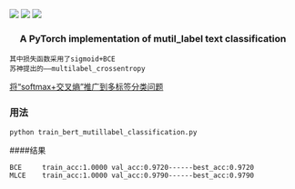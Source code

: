 ![](https://img.shields.io/badge/Python-3.7.5-blue)
![](https://img.shields.io/badge/torch-1.8.0-green)
![](https://img.shields.io/badge/transformers-4.5.1-green)

<h3 align="center">
<p>A PyTorch implementation of mutil_label text classification </p>
</h3>

```
其中损失函数采用了sigmoid+BCE
苏神提出的——multilabel_crossentropy
```

[将“softmax+交叉熵”推广到多标签分类问题](https://spaces.ac.cn/archives/7359/comment-page-1#comments)


###  用法


```bash
python train_bert_mutillabel_classification.py
```


####结果
```
BCE     train_acc:1.0000 val_acc:0.9720------best_acc:0.9720
MLCE    train_acc:1.0000 val_acc:0.9790------best_acc:0.9790
```




